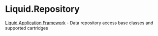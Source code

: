 # Liquid.Repository
[Liquid Application Framework](https://github.com/Avanade/Liquid-Application-Framework) - Data repository access base classes and supported cartridges

